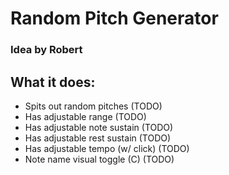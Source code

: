 # Random Pitch Generator

### Idea by Robert

## What it does:

- Spits out random pitches (TODO)
- Has adjustable range (TODO)
- Has adjustable note sustain (TODO)
- Has adjustable rest sustain (TODO)
- Has adjustable tempo (w/ click) (TODO)
- Note name visual toggle (C) (TODO)